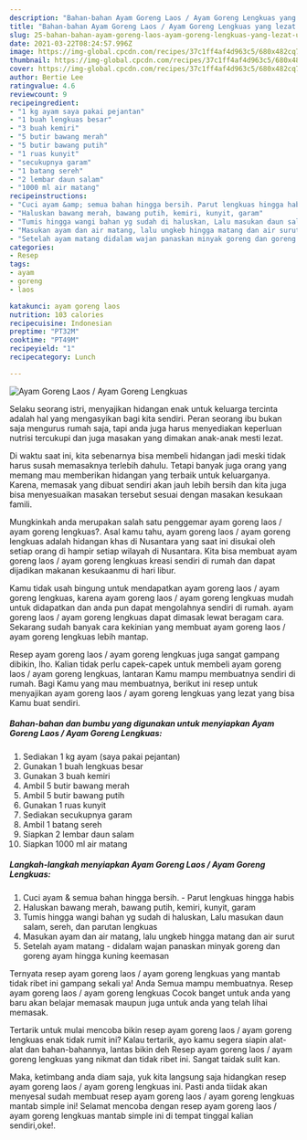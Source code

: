 ```yaml
---
description: "Bahan-bahan Ayam Goreng Laos / Ayam Goreng Lengkuas yang lezat Untuk Jualan"
title: "Bahan-bahan Ayam Goreng Laos / Ayam Goreng Lengkuas yang lezat Untuk Jualan"
slug: 25-bahan-bahan-ayam-goreng-laos-ayam-goreng-lengkuas-yang-lezat-untuk-jualan
date: 2021-03-22T08:24:57.996Z
image: https://img-global.cpcdn.com/recipes/37c1ff4af4d963c5/680x482cq70/ayam-goreng-laos-ayam-goreng-lengkuas-foto-resep-utama.jpg
thumbnail: https://img-global.cpcdn.com/recipes/37c1ff4af4d963c5/680x482cq70/ayam-goreng-laos-ayam-goreng-lengkuas-foto-resep-utama.jpg
cover: https://img-global.cpcdn.com/recipes/37c1ff4af4d963c5/680x482cq70/ayam-goreng-laos-ayam-goreng-lengkuas-foto-resep-utama.jpg
author: Bertie Lee
ratingvalue: 4.6
reviewcount: 9
recipeingredient:
- "1 kg ayam saya pakai pejantan"
- "1 buah lengkuas besar"
- "3 buah kemiri"
- "5 butir bawang merah"
- "5 butir bawang putih"
- "1 ruas kunyit"
- "secukupnya garam"
- "1 batang sereh"
- "2 lembar daun salam"
- "1000 ml air matang"
recipeinstructions:
- "Cuci ayam &amp; semua bahan hingga bersih. Parut lengkuas hingga habis"
- "Haluskan bawang merah, bawang putih, kemiri, kunyit, garam"
- "Tumis hingga wangi bahan yg sudah di haluskan, Lalu masukan daun salam, sereh, dan parutan lengkuas"
- "Masukan ayam dan air matang, lalu ungkeb hingga matang dan air surut"
- "Setelah ayam matang didalam wajan panaskan minyak goreng dan goreng ayam hingga kuning keemasan"
categories:
- Resep
tags:
- ayam
- goreng
- laos

katakunci: ayam goreng laos 
nutrition: 103 calories
recipecuisine: Indonesian
preptime: "PT32M"
cooktime: "PT49M"
recipeyield: "1"
recipecategory: Lunch

---
```



![Ayam Goreng Laos / Ayam Goreng Lengkuas](https://img-global.cpcdn.com/recipes/37c1ff4af4d963c5/680x482cq70/ayam-goreng-laos-ayam-goreng-lengkuas-foto-resep-utama.jpg)

Selaku seorang istri, menyajikan hidangan enak untuk keluarga tercinta adalah hal yang mengasyikan bagi kita sendiri. Peran seorang ibu bukan saja mengurus rumah saja, tapi anda juga harus menyediakan keperluan nutrisi tercukupi dan juga masakan yang dimakan anak-anak mesti lezat.

Di waktu  saat ini, kita sebenarnya bisa membeli hidangan jadi meski tidak harus susah memasaknya terlebih dahulu. Tetapi banyak juga orang yang memang mau memberikan hidangan yang terbaik untuk keluarganya. Karena, memasak yang dibuat sendiri akan jauh lebih bersih dan kita juga bisa menyesuaikan masakan tersebut sesuai dengan masakan kesukaan famili. 



Mungkinkah anda merupakan salah satu penggemar ayam goreng laos / ayam goreng lengkuas?. Asal kamu tahu, ayam goreng laos / ayam goreng lengkuas adalah hidangan khas di Nusantara yang saat ini disukai oleh setiap orang di hampir setiap wilayah di Nusantara. Kita bisa membuat ayam goreng laos / ayam goreng lengkuas kreasi sendiri di rumah dan dapat dijadikan makanan kesukaanmu di hari libur.

Kamu tidak usah bingung untuk mendapatkan ayam goreng laos / ayam goreng lengkuas, karena ayam goreng laos / ayam goreng lengkuas mudah untuk didapatkan dan anda pun dapat mengolahnya sendiri di rumah. ayam goreng laos / ayam goreng lengkuas dapat dimasak lewat beragam cara. Sekarang sudah banyak cara kekinian yang membuat ayam goreng laos / ayam goreng lengkuas lebih mantap.

Resep ayam goreng laos / ayam goreng lengkuas juga sangat gampang dibikin, lho. Kalian tidak perlu capek-capek untuk membeli ayam goreng laos / ayam goreng lengkuas, lantaran Kamu mampu membuatnya sendiri di rumah. Bagi Kamu yang mau membuatnya, berikut ini resep untuk menyajikan ayam goreng laos / ayam goreng lengkuas yang lezat yang bisa Kamu buat sendiri.

<!--inarticleads1-->

##### Bahan-bahan dan bumbu yang digunakan untuk menyiapkan Ayam Goreng Laos / Ayam Goreng Lengkuas:

1. Sediakan 1 kg ayam (saya pakai pejantan)
1. Gunakan 1 buah lengkuas besar
1. Gunakan 3 buah kemiri
1. Ambil 5 butir bawang merah
1. Ambil 5 butir bawang putih
1. Gunakan 1 ruas kunyit
1. Sediakan secukupnya garam
1. Ambil 1 batang sereh
1. Siapkan 2 lembar daun salam
1. Siapkan 1000 ml air matang




<!--inarticleads2-->

##### Langkah-langkah menyiapkan Ayam Goreng Laos / Ayam Goreng Lengkuas:

1. Cuci ayam &amp; semua bahan hingga bersih. - Parut lengkuas hingga habis
1. Haluskan bawang merah, bawang putih, kemiri, kunyit, garam
1. Tumis hingga wangi bahan yg sudah di haluskan, Lalu masukan daun salam, sereh, dan parutan lengkuas
1. Masukan ayam dan air matang, lalu ungkeb hingga matang dan air surut
1. Setelah ayam matang - didalam wajan panaskan minyak goreng dan goreng ayam hingga kuning keemasan




Ternyata resep ayam goreng laos / ayam goreng lengkuas yang mantab tidak ribet ini gampang sekali ya! Anda Semua mampu membuatnya. Resep ayam goreng laos / ayam goreng lengkuas Cocok banget untuk anda yang baru akan belajar memasak maupun juga untuk anda yang telah lihai memasak.

Tertarik untuk mulai mencoba bikin resep ayam goreng laos / ayam goreng lengkuas enak tidak rumit ini? Kalau tertarik, ayo kamu segera siapin alat-alat dan bahan-bahannya, lantas bikin deh Resep ayam goreng laos / ayam goreng lengkuas yang nikmat dan tidak ribet ini. Sangat taidak sulit kan. 

Maka, ketimbang anda diam saja, yuk kita langsung saja hidangkan resep ayam goreng laos / ayam goreng lengkuas ini. Pasti anda tiidak akan menyesal sudah membuat resep ayam goreng laos / ayam goreng lengkuas mantab simple ini! Selamat mencoba dengan resep ayam goreng laos / ayam goreng lengkuas mantab simple ini di tempat tinggal kalian sendiri,oke!.

